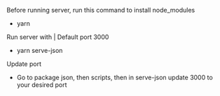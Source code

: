 Before running server, run this command to install node_modules
- yarn

Run server with | Default port 3000
- yarn serve-json

Update port 
- Go to package json, then scripts, then in serve-json update 3000 to your desired port

